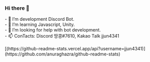 ### Hi there 👋

<!--
**jjun4341/jjun4341** is a ✨ _special_ ✨ repository because its `README.md` (this file) appears on your GitHub profile.--!>


- 🔭 I’m development Discord Bot. <br>

- 🌱 I’m learning Javascript, Unity. <br>

- 🤔 I’m looking for help with bot development. <br>

- 📫 ConTacts: Discord 땅콩#7610, Kakao Talk jjun4341 <br><br>

[(https://github-readme-stats.vercel.app/api?username=jjun4341)](https://github.com/anuraghazra/github-readme-stats)
